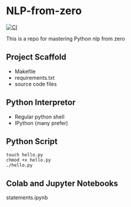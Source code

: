 
# NLP-from-zero
[![CI](https://github.com/SepidehHosseinian/function-from-zero/actions/workflows/main.yml/badge.svg)](https://github.com/SepidehHosseinian/function-from-zero/actions/workflows/main.yml)

This is a repo for mastering Python nlp from zero

## Project Scaffold

* Makefile
* requirements.txt
* source code files

## Python Interpretor

* Regular python shell
* IPython (many prefer)

## Python Script

```
touch hello.py
chmod +x hello.py 
./hello.py 
```

## Colab and Jupyter Notebooks

statements.ipynb
